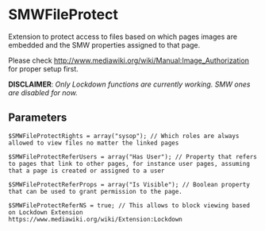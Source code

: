 # SMWFileProtect

Extension to protect access to files based on which pages images are embedded and the SMW properties assigned to that page.

Please check http://www.mediawiki.org/wiki/Manual:Image_Authorization for proper setup first.

**DISCLAIMER**: _Only Lockdown functions are currently working. SMW ones are disabled for now._

## Parameters

```
$SMWFileProtectRights = array("sysop"); // Which roles are always allowed to view files no matter the linked pages

$SMWFileProtectReferUsers = array("Has User"); // Property that refers to pages that link to other pages, for instance user pages, assuming that a page is created or assigned to a user

$SMWFileProtectReferProps = array("Is Visible"); // Boolean property that can be used to grant permission to the page.

$SMWFileProtectReferNS = true; // This allows to block viewing based on Lockdown Extension https://www.mediawiki.org/wiki/Extension:Lockdown
```
